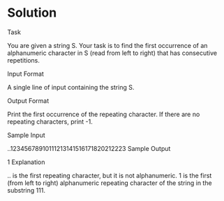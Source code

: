 # Solution

Task

You are given a string S.
Your task is to find the first occurrence of an alphanumeric character in S (read from left to right) that has consecutive repetitions.

Input Format

A single line of input containing the string S.


Output Format

Print the first occurrence of the repeating character. If there are no repeating characters, print -1.

Sample Input

..12345678910111213141516171820212223
Sample Output

1
Explanation

.. is the first repeating character, but it is not alphanumeric.
1 is the first (from left to right) alphanumeric repeating character of the string in the substring 111.
